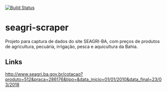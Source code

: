 [![Build Status](https://travis-ci.org/royopa/seagri-scraper.svg?branch=master)](https://travis-ci.org/royopa/seagri-scraper)

# seagri-scraper
Projeto para captura de dados do site SEAGRI-BA, com preços de produtos de agricultura, pecuária, irrigação, pesca e aquicultura da Bahia.


## Links

http://www.seagri.ba.gov.br/cotacao?produto=512&praca=286176&tipo=&data_inicio=01/01/2010&data_final=23/03/2018
